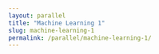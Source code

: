```yaml
---
layout: parallel
title: "Machine Learning 1"
slug: machine-learning-1
permalink: /parallel/machine-learning-1/
---
```

